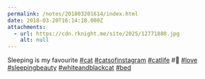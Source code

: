 ```yaml
---
permalink: /notes/201803201614/index.html
date: 2018-03-20T16:14:18.000Z
attachments:
  - url: https://cdn.rknight.me/site/2025/12771880.jpg
    alt: null
---
```


Sleeping is my favourite <a href="https://pixelfed.social/discover/tags/cat?src=hash" title="#cat" class="u-url hashtag" rel="external nofollow noopener">#cat</a> <a href="https://pixelfed.social/discover/tags/catsofinstagram?src=hash" title="#catsofinstagram" class="u-url hashtag" rel="external nofollow noopener">#catsofinstagram</a> <a href="https://pixelfed.social/discover/tags/catlife?src=hash" title="#catlife" class="u-url hashtag" rel="external nofollow noopener">#catlife</a> #🐾 <a href="https://pixelfed.social/discover/tags/love?src=hash" title="#love" class="u-url hashtag" rel="external nofollow noopener">#love</a> <a href="https://pixelfed.social/discover/tags/sleepingbeauty?src=hash" title="#sleepingbeauty" class="u-url hashtag" rel="external nofollow noopener">#sleepingbeauty</a> <a href="https://pixelfed.social/discover/tags/whiteandblackcat?src=hash" title="#whiteandblackcat" class="u-url hashtag" rel="external nofollow noopener">#whiteandblackcat</a> <a href="https://pixelfed.social/discover/tags/bed?src=hash" title="#bed" class="u-url hashtag" rel="external nofollow noopener">#bed</a>
